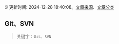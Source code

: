 :alarm_clock: 更新时间: 2024-12-28 18:40:08。[文章来源](/README.md)、[文章分类](/TAGS.md)

## Git、SVN


> 关键字：`Git`、`SVN`



